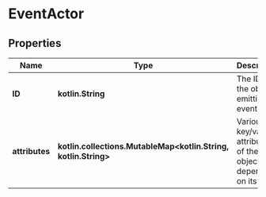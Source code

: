 
# EventActor

## Properties
Name | Type | Description | Notes
------------ | ------------- | ------------- | -------------
**ID** | **kotlin.String** | The ID of the object emitting the event |  [optional]
**attributes** | **kotlin.collections.MutableMap&lt;kotlin.String, kotlin.String&gt;** | Various key/value attributes of the object, depending on its type.  |  [optional]




